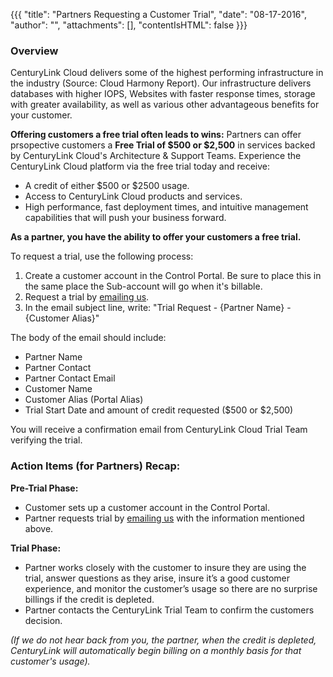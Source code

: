{{{
  "title": "Partners Requesting a Customer Trial",
  "date": "08-17-2016",
  "author": "",
  "attachments": [],
  "contentIsHTML": false
}}}

### Overview
CenturyLink Cloud delivers some of the highest performing infrastructure in the industry (Source: Cloud Harmony Report). Our infrastructure delivers databases with higher IOPS, Websites with faster response times, storage with greater availability, as well as various other advantageous benefits for your customer.

**Offering customers a free trial often leads to wins:**
Partners can offer prsopective customers a **Free Trial of $500 or $2,500** in services backed by CenturyLink Cloud's Architecture & Support Teams. Experience the CenturyLink Cloud platform via the free trial today and receive:
* A credit of either $500 or $2500 usage.
* Access to CenturyLink Cloud products and services.
* High performance, fast deployment times, and intuitive management capabilities that will push your business forward.

**As a partner, you have the ability to offer your customers a free trial.**

To request a trial, use the following process:
1. Create a customer account in the Control Portal. Be sure to place this in the same place the Sub-account will go when it's billable.
2. Request a trial by [emailing us](mailto:cloudpartnerhelp@centurylink.com).
3. In the email subject line, write: "Trial Request - {Partner Name} - {Customer Alias}"

The body of the email should include:
* Partner Name
* Partner Contact
* Partner Contact Email
* Customer Name
* Customer Alias (Portal Alias)
* Trial Start Date and amount of credit requested ($500 or $2,500)

You will receive a confirmation email from CenturyLink Cloud Trial Team verifying the trial.

### Action Items (for Partners) Recap:

**Pre-Trial Phase:**
* Customer sets up a customer account in the Control Portal.
* Partner requests trial by [emailing us](mailto:cloudpartnerhelp@centurylink.com) with the information mentioned above.

**Trial Phase:**
* Partner works closely with the customer to insure they are using the trial, answer questions as they arise, insure it’s a good customer experience, and monitor the customer’s usage so there are no surprise billings if the credit is depleted.
* Partner contacts the CenturyLink Trial Team to confirm the customers decision.

*(If we do not hear back from you, the partner, when the credit is depleted, CenturyLink will automatically begin billing on a monthly basis for that customer's usage).*
